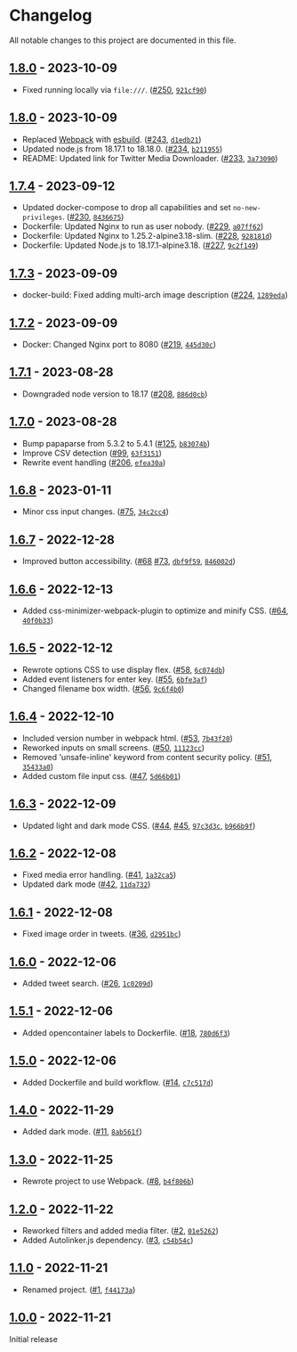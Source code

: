 # Changelog

All notable changes to this project are documented in this file.

## [1.8.0](https://github.com/VerifiedJoseph/parrot/releases/tag/v1.8.0) - 2023-10-09

- Fixed running locally via `file:///`. ([#250](https://github.com/VerifiedJoseph/parrot/pull/250), [`921cf90`](https://github.com/VerifiedJoseph/parrot/commit/921cf9055ca0aabe8e922ff6e8d05d5c25d9b3df))

## [1.8.0](https://github.com/VerifiedJoseph/parrot/releases/tag/v1.8.0) - 2023-10-09

* Replaced [Webpack](https://webpack.js.org/) with [esbuild](https://esbuild.github.io/). ([#243](https://github.com/VerifiedJoseph/parrot/pull/243), [`d1edb21`](https://github.com/VerifiedJoseph/parrot/commit/d1edb21148b233a4fe1f2d059b8ee37ed1d057fd))
* Updated node.js from 18.17.1 to 18.18.0. ([#234](https://github.com/VerifiedJoseph/parrot/pull/234), [`b211955`](https://github.com/VerifiedJoseph/parrot/commit/b211955009c1bf4bf95cc49f31690971ad1d7127))
* README: Updated link for Twitter Media Downloader. ([#233](https://github.com/VerifiedJoseph/parrot/pull/233), [`3a73090`](https://github.com/VerifiedJoseph/parrot/commit/3a730900f4376b4badcf4776c09eb63ca4ea8e7e))

## [1.7.4](https://github.com/VerifiedJoseph/parrot/releases/tag/v1.7.4) - 2023-09-12

* Updated docker-compose to drop all capabilities and set `no-new-privileges`. ([#230](https://github.com/VerifiedJoseph/parrot/pull/230), [`8436675`](https://github.com/VerifiedJoseph/parrot/commit/843667509c17503b01f721f070bf14eae048d253))
* Dockerfile: Updated Nginx to run as user nobody. ([#229](https://github.com/VerifiedJoseph/parrot/pull/229), [`a07ff62`](https://github.com/VerifiedJoseph/parrot/commit/a07ff624027e5fc46ccedc724bb7ff89ad6f1fec))
* Dockerfile: Updated Nginx to 1.25.2-alpine3.18-slim. ([#228](https://github.com/VerifiedJoseph/parrot/pull/228), [`928181d`](https://github.com/VerifiedJoseph/parrot/commit/928181d1e198d60f10cccf3a349c88741b6aa8e8))
* Dockerfile: Updated Node.js to 18.17.1-alpine3.18. ([#227](https://github.com/VerifiedJoseph/parrot/pull/227), [`9c2f149`](https://github.com/VerifiedJoseph/parrot/commit/9c2f149bdc13035c84568f3f570100a4abab09b8))

## [1.7.3](https://github.com/VerifiedJoseph/parrot/releases/tag/v1.7.3) - 2023-09-09

* docker-build: Fixed adding multi-arch image description ([#224](https://github.com/VerifiedJoseph/parrot/pull/224), [`1289eda`](https://github.com/VerifiedJoseph/parrot/commit/1289edad224d4a7c2ab0f4635a52ab1cba3423b3))

## [1.7.2](https://github.com/VerifiedJoseph/parrot/releases/tag/v1.7.2) - 2023-09-09

* Docker: Changed Nginx port to 8080 ([#219](https://github.com/VerifiedJoseph/parrot/pull/219), [`445d30c`](https://github.com/VerifiedJoseph/parrot/commit/445d30ce7d7a5d94ae7fed5613362e4d54174591))

## [1.7.1](https://github.com/VerifiedJoseph/parrot/releases/tag/v1.7.1) - 2023-08-28

* Downgraded node version to 18.17 ([#208](https://github.com/VerifiedJoseph/parrot/pull/208), [`886d0cb`](https://github.com/VerifiedJoseph/parrot/commit/886d0cb90282b1777a793aa9ad4ec18e0d3297da))

## [1.7.0](https://github.com/VerifiedJoseph/parrot/releases/tag/v1.7.0) - 2023-08-28

* Bump papaparse from 5.3.2 to 5.4.1 ([#125](https://github.com/VerifiedJoseph/parrot/pull/125), [`b83074b`](https://github.com/VerifiedJoseph/parrot/commit/b83074b03cd886b2725417d24a52e5523d352d07))
* Improve CSV detection ([#99](https://github.com/VerifiedJoseph/parrot/pull/99), [`63f3151`](https://github.com/VerifiedJoseph/parrot/commit/63f3151c9a79cdaafda30883fff6f594c63e0a0d))
* Rewrite event handling ([#206](https://github.com/VerifiedJoseph/parrot/pull/206), [`efea30a`](https://github.com/VerifiedJoseph/parrot/commit/efea30a796154183b5dfbcb2c298ea240e8ea993))

## [1.6.8](https://github.com/VerifiedJoseph/parrot/releases/tag/v1.6.8) - 2023-01-11

* Minor css input changes. ([#75](https://github.com/VerifiedJoseph/parrot/pull/75), [`34c2cc4`](https://github.com/VerifiedJoseph/parrot/commit/34c2cc4b91055d60e29af227280e8fdfe8c285ba))

## [1.6.7](https://github.com/VerifiedJoseph/parrot/releases/tag/v1.6.7) - 2022-12-28

* Improved button accessibility. ([#68](https://github.com/VerifiedJoseph/parrot/pull/68) [#73](https://github.com/VerifiedJoseph/parrot/pull/73), [`dbf9f59`](https://github.com/VerifiedJoseph/parrot/commit/dbf9f59333796c72027453faa3f81c3b848372ad), [`846002d`](https://github.com/VerifiedJoseph/parrot/commit/846002dc784eadbc56c19560f771ace3c017af6d))

## [1.6.6](https://github.com/VerifiedJoseph/parrot/releases/tag/v1.6.6) - 2022-12-13

* Added css-minimizer-webpack-plugin to optimize and minify CSS. ([#64](https://github.com/VerifiedJoseph/parrot/pull/64), [`40f0b33`](https://github.com/VerifiedJoseph/parrot/commit/40f0b33a40a1d07542b61300cc4fed6e274caa66))

## [1.6.5](https://github.com/VerifiedJoseph/parrot/releases/tag/v1.6.5) - 2022-12-12

* Rewrote options CSS to use display flex. ([#58](https://github.com/VerifiedJoseph/parrot/pull/58), [`6c074db`](https://github.com/VerifiedJoseph/parrot/commit/6c074db13cc2b0c5568ce4d2c4fad30e31fbd1d0))
* Added event listeners for enter key. ([#55](https://github.com/VerifiedJoseph/parrot/pull/55), [`6bfe3af`](https://github.com/VerifiedJoseph/parrot/commit/6bfe3af6c50b9ce80fc5c20ed3897e595e9e673e))
* Changed filename box width. ([#56](https://github.com/VerifiedJoseph/parrot/pull/56), [`9c6f4b0`](https://github.com/VerifiedJoseph/parrot/commit/9c6f4b0e9d2967eb36d4d52b2faa402f1ae47577))

## [1.6.4](https://github.com/VerifiedJoseph/parrot/releases/tag/v1.6.4) - 2022-12-10

* Included version number in webpack html. ([#53](https://github.com/VerifiedJoseph/parrot/pull/53), [`7b43f20`](https://github.com/VerifiedJoseph/parrot/commit/7b43f20d593d105cfa1bec6d641a31664ad09e3c))
* Reworked inputs on small screens. ([#50](https://github.com/VerifiedJoseph/parrot/pull/50), [`11123cc`](https://github.com/VerifiedJoseph/parrot/commit/11123cc3dc15d5018a0fda05871c39782562f667))
* Removed 'unsafe-inline' keyword from content security policy. ([#51](https://github.com/VerifiedJoseph/parrot/pull/51), [`35433a0`](https://github.com/VerifiedJoseph/parrot/commit/35433a08a5200aab91e846618a8a7171c6b477f3))
* Added custom file input css. ([#47](https://github.com/VerifiedJoseph/parrot/pull/47), [`5d66b01`](https://github.com/VerifiedJoseph/parrot/commit/5d66b014a869e27584b85324c33727202f2a4e64))

## [1.6.3](https://github.com/VerifiedJoseph/parrot/releases/tag/v1.6.3) - 2022-12-09

* Updated light and dark mode CSS. ([#44](https://github.com/VerifiedJoseph/parrot/pull/44), [#45](https://github.com/VerifiedJoseph/parrot/pull/45), [`97c3d3c`](https://github.com/VerifiedJoseph/parrot/commit/97c3d3ccf8f9f9738d9139e29b9bf00cd12f6469), [`b966b9f`](https://github.com/VerifiedJoseph/parrot/commit/b966b9f5918be6bbd73b1633292aa923d8206043))

## [1.6.2](https://github.com/VerifiedJoseph/parrot/releases/tag/v1.6.2) - 2022-12-08

* Fixed media error handling. ([#41](https://github.com/VerifiedJoseph/parrot/pull/41), [`1a32ca5`](https://github.com/VerifiedJoseph/parrot/commit/1a32ca581dc337ef60e78be05d67cb465586848b))
* Updated dark mode ([#42](https://github.com/VerifiedJoseph/parrot/pull/42), [`11da732`](https://github.com/VerifiedJoseph/parrot/commit/11da732f00a67aa0b09eabe87246f87335cbbe23))

## [1.6.1](https://github.com/VerifiedJoseph/parrot/releases/tag/v1.6.1) - 2022-12-08

* Fixed image order in tweets. ([#36](https://github.com/VerifiedJoseph/parrot/pull/36), [`d2951bc`](https://github.com/VerifiedJoseph/parrot/commit/d2951bc17d005c8c765b74b15b7f23b08dda79be))

## [1.6.0](https://github.com/VerifiedJoseph/parrot/releases/tag/v1.6.0) - 2022-12-06

* Added tweet search. ([#26](https://github.com/VerifiedJoseph/parrot/pull/26), [`1c0209d`](https://github.com/VerifiedJoseph/parrot/commit/1c0209deb8411638993bcbedc31795bf4cd14e98))

## [1.5.1](https://github.com/VerifiedJoseph/parrot/releases/tag/v1.5.1) - 2022-12-06

* Added opencontainer labels to Dockerfile. ([#18](https://github.com/VerifiedJoseph/parrot/pull/18), [`780d6f3`](https://github.com/VerifiedJoseph/parrot/commit/780d6f37beb141b040af43c8b394d7ecd40b27bb))

## [1.5.0](https://github.com/VerifiedJoseph/parrot/releases/tag/v1.5.0) - 2022-12-06

* Added Dockerfile and build workflow. ([#14](https://github.com/VerifiedJoseph/parrot/pull/14), [`c7c517d`](https://github.com/VerifiedJoseph/parrot/commit/c7c517dbcfc8c3647990b540cd004e73bb05ee39))

## [1.4.0](https://github.com/VerifiedJoseph/parrot/releases/tag/v1.4.0) - 2022-11-29

* Added dark mode. ([#11](https://github.com/VerifiedJoseph/parrot/pull/11), [`8ab561f`](https://github.com/VerifiedJoseph/parrot/commit/8ab561fb91e1747d4345ced2140cf038ad0ef1cd))

## [1.3.0](https://github.com/VerifiedJoseph/parrot/releases/tag/v1.3.0) - 2022-11-25

* Rewrote project to use Webpack. ([#8](https://github.com/VerifiedJoseph/parrot/pull/8), [`b4f806b`](https://github.com/VerifiedJoseph/parrot/commit/b4f806b509b3df6b29da787e2e058ae05bfe91c1))

## [1.2.0](https://github.com/VerifiedJoseph/parrot/releases/tag/v1.2.0) - 2022-11-22

* Reworked filters and added media filter. ([#2](https://github.com/VerifiedJoseph/parrot/pull/2), [`01e5262`](https://github.com/VerifiedJoseph/parrot/commit/01e5262c4a388c8b98143f21e1a4491c44e2a1c3))
* Added Autolinker.js dependency. ([#3](https://github.com/VerifiedJoseph/parrot/pull/3), [`c54b54c`](https://github.com/VerifiedJoseph/parrot/commit/c54b54c0e68fafc545d07c7ecbdc327c8609d820))

## [1.1.0](https://github.com/VerifiedJoseph/parrot/releases/tag/v1.1.0) - 2022-11-21

* Renamed project. ([#1](https://github.com/VerifiedJoseph/parrot/pull/1), [`f44173a`](https://github.com/VerifiedJoseph/parrot/commit/f44173ab8a80366c2d4591924f25b086aa438aaf))

## [1.0.0](https://github.com/VerifiedJoseph/parrot/releases/tag/v1.0.0) - 2022-11-21
Initial release
